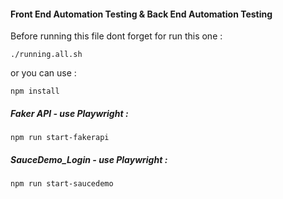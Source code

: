 
#### Front End Automation Testing & Back End Automation Testing

Before running this file dont forget for run this one :

```
./running.all.sh
```


or you can use :

```
npm install
```

##### Faker API - use Playwright :

```
npm run start-fakerapi
```

##### SauceDemo_Login - use Playwright :

```
npm run start-saucedemo
```

